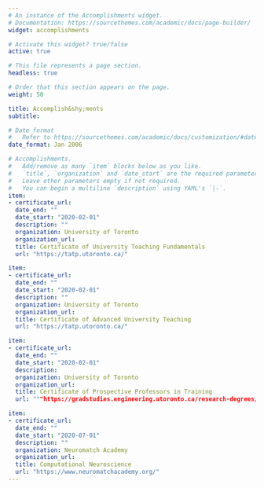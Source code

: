 ```yaml
---
# An instance of the Accomplishments widget.
# Documentation: https://sourcethemes.com/academic/docs/page-builder/
widget: accomplishments

# Activate this widget? true/false
active: true

# This file represents a page section.
headless: true

# Order that this section appears on the page.
weight: 50

title: Accomplish&shy;ments
subtitle:

# Date format
#   Refer to https://sourcethemes.com/academic/docs/customization/#date-format
date_format: Jan 2006

# Accomplishments.
#   Add/remove as many `item` blocks below as you like.
#   `title`, `organization` and `date_start` are the required parameters.
#   Leave other parameters empty if not required.
#   You can begin a multiline `description` using YAML's `|-`.
item:
- certificate_url:
  date_end: ""
  date_start: "2020-02-01"
  description: ""
  organization: University of Toronto
  organization_url:
  title: Certificate of University Teaching Fundamentals 
  url: "https://tatp.utoronto.ca/"

item:
- certificate_url:
  date_end: ""
  date_start: "2020-02-01"
  description: ""
  organization: University of Toronto
  organization_url:
  title: Certificate of Advanced University Teaching 
  url: "https://tatp.utoronto.ca/"

item:
- certificate_url:
  date_end: ""
  date_start: "2020-02-01"
  description:
  organization: University of Toronto
  organization_url:
  title: Certificate of Prospective Professors in Training
  url: """https://gradstudies.engineering.utoronto.ca/research-degrees/prospective-professors-in-training/#:~:text=Prospective%20Professors%20in%20Training%20(PPIT),-The%20Prospective%20Professors&text=Participants%20are%20selected%20from%20among,are%20also%20welcome%20to%20apply"""

item:
- certificate_url:
  date_end: ""
  date_start: "2020-07-01"
  description: ""
  organization: Neuromatch Academy
  organization_url:
  title: Computational Neuroscience 
  url: "https://www.neuromatchacademy.org/"
---
```

